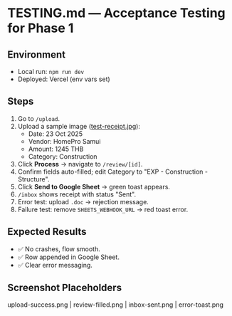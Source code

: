 # TESTING.md — Acceptance Testing for Phase 1

## Environment
- Local run: `npm run dev`
- Deployed: Vercel (env vars set)

## Steps
1. Go to `/upload`.
2. Upload a sample image ([test-receipt.jpg](placeholder-link)):
   - Date: 23 Oct 2025
   - Vendor: HomePro Samui
   - Amount: 1245 THB
   - Category: Construction
3. Click **Process** → navigate to `/review/[id]`.
4. Confirm fields auto-filled; edit Category to "EXP - Construction - Structure".
5. Click **Send to Google Sheet** → green toast appears.
6. `/inbox` shows receipt with status "Sent".
7. Error test: upload `.doc` → rejection message.
8. Failure test: remove `SHEETS_WEBHOOK_URL` → red toast error.

## Expected Results
- ✅ No crashes, flow smooth.
- ✅ Row appended in Google Sheet.
- ✅ Clear error messaging.

## Screenshot Placeholders
upload-success.png | review-filled.png | inbox-sent.png | error-toast.png